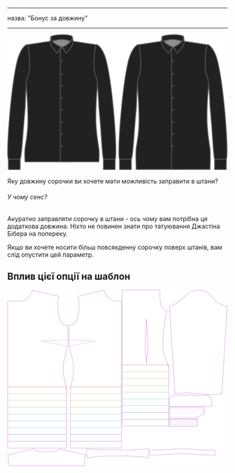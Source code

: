 - - -
назва: "Бонус за довжину"
- - -

![Бонус за довжину](lengthbonus.svg)

Яку довжину сорочки ви хочете мати можливість заправити в штани?

<Note>

###### У чому сенс?

Акуратно заправляти сорочку в штани - ось чому вам потрібна ця додаткова довжина.
Ніхто не повинен знати про татуювання Джастіна Бібера на попереку.

Якщо ви хочете носити більш повсякденну сорочку поверх штанів, вам слід опустити цей параметр.

</Note>

## Вплив цієї опції на шаблон

![На цьому зображенні показано вплив цієї опції шляхом накладання декількох варіантів, які мають різне значення для цієї опції](simone_lengthbonus_sample.svg "Вплив цієї опції на шаблон")
